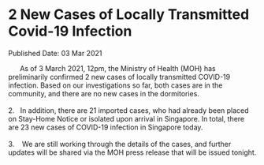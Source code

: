<html>
    <meta http-equiv="Content-Type" content="text/html; charset=utf-8"/>
    <meta charset="utf-8"/>
    <title>2 New Cases of Locally Transmitted  Covid-19 Infection</title>
    <body><h1>2 New Cases of Locally Transmitted  Covid-19 Infection</h1>
    <p>Published Date: 03 Mar 2021</p> <p>&nbsp; &nbsp; &nbsp; As of 3 March 2021, 12pm, the Ministry of Health (MOH) has preliminarily confirmed 2 new cases of locally transmitted COVID-19 infection. Based on our investigations so far, both cases are in the community, and there are no new cases in the dormitories. <br><br>2.&nbsp; &nbsp;In addition, there are 21 imported cases, who had already been placed on Stay-Home Notice or isolated upon arrival in Singapore. In total, there are 23 new cases of COVID-19 infection in Singapore today. <br><br>3.&nbsp; &nbsp; We are still working through the details of the cases, and further updates will be shared via the MOH press release that will be issued tonight.</p></body>
</html>